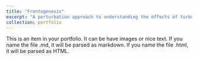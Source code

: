 ```yaml
---
title: "Frontogenesis"
excerpt: "A perturbation approach to understanding the effects of turbulence on frontogenesis <br/><img src=1.5'/images/Abstract_fronto.png'>"
collection: portfolio
---
```


This is an item in your portfolio. It can be have images or nice text. If you name the file .md, it will be parsed as markdown. If you name the file .html, it will be parsed as HTML. 
